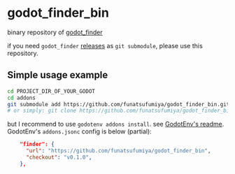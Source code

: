 # godot_finder_bin

binary repository of [godot_finder](https://github.com/funatsufumiya/godot_finder)

if you need `godot_finder` [releases](https://github.com/funatsufumiya/godot_finder/releases) as `git submodule`, please use this repository.

## Simple usage example

```bash
cd PROJECT_DIR_OF_YOUR_GODOT
cd addons
git submodule add https://github.com/funatsufumiya/godot_finder_bin.git finder
# or simply: git clone https://github.com/funatsufumiya/godot_finder_bin.git finder
```

but I recommend to use `godotenv addons install`. see [GodotEnv's readme](https://github.com/chickensoft-games/GodotEnv?tab=readme-ov-file#initializing-godotenv-in-a-project). GodotEnv's `addons.jsonc` config is below (partial):

```json
    "finder": {
      "url": "https://github.com/funatsufumiya/godot_finder_bin",
      "checkout": "v0.1.0",
    },
```


